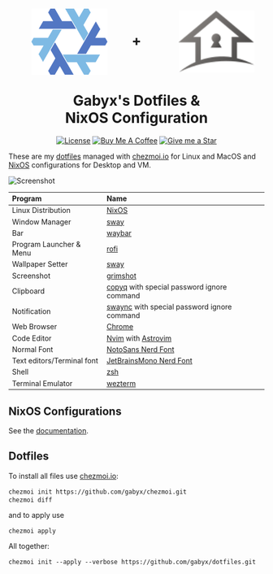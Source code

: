 <h1 align="center">
    <img src="https://raw.githubusercontent.com/NixOS/nixos-artwork/4c449b822779d9f3fca2e0eed36c95b07d623fd9/ng/out/nix.svg" style="margin-left: 20pt; width: 150px" align="center"/>
    <span style="width:100px;display:inline-block;">+</span>
    <img src="config/docs/logo.svg" style="margin-left: 20pt; width:150px" align="center"/>
    <br>
    <br>
    Gabyx's Dotfiles & <br>NixOS Configuration
    <br>
</h1>

<p align="center">
<a href="./LICENSE"><img src="https://img.shields.io/badge/license-GPL-3.svg" alt="License"></a>
<a href="https://www.buymeacoffee.com/gabyx" target="_blank"><img src="https://www.buymeacoffee.com/assets/img/custom_images/orange_img.png" alt="Buy Me A Coffee" style="height: 20px !important;width: 87px;" ></a>
<a href="https://github.com/gabyx/dotfiles"><img src="https://img.shields.io/github/stars/gabyx/dotfiles?style=social" alt="Give me a Star"></a>
</p>

These are my [dotfiles](config) managed with
[chezmoi.io](https://www.chezmoi.io) for Linux and MacOS and [NixOS](nixos)
configurations for Desktop and VM.

![Screenshot](./nixos/docs/screenshot.png)

| Program                    | Name                                                                                                                                              |
| :------------------------- | :------------------------------------------------------------------------------------------------------------------------------------------------ |
| Linux Distribution         | [NixOS](https://www.nixos.org/)                                                                                                                   |
| Window Manager             | [sway](https://github.com/swaywm/sway)                                                                                                            |
| Bar                        | [waybar](https://github.com/Alexays/Waybar)                                                                                                       |
| Program Launcher & Menu    | [rofi](https://github.com/DaveDavenport/rofi)                                                                                                     |
| Wallpaper Setter           | [sway](https://github.com/swaywm/sway)                                                                                                            |
| Screenshot                 | [grimshot](https://search.nixos.org/packages?channel=23.05&show=sway-contrib.grimshot&from=0&size=50&sort=relevance&type=packages&query=grimshot) |
| Clipboard                  | [copyq](https://hluk.github.io/CopyQ/) with special password ignore command                                                                       |
| Notification               | [swaync](https://github.com/ErikReider/SwayNotificationCenter) with special password ignore command                                               |
| Web Browser                | [Chrome](https://www.google.com/intl/de/chrome/)                                                                                                  |
| Code Editor                | [Nvim](https://neovim.io/) with [Astrovim](https://github.com/gabyx/astrovim)                                                                     |
| Normal Font                | [NotoSans Nerd Font](https://www.nerdfonts.com/)                                                                                                  |
| Text editors/Terminal font | [JetBrainsMono Nerd Font](https://www.jetbrains.com/lp/mono)                                                                                      |
| Shell                      | [zsh](https://www.zsh.org/)                                                                                                                       |
| Terminal Emulator          | [wezterm](https://wezfurlong.org)                                                                                                                 |

## NixOS Configurations

See the [documentation](nixos/README.md).

## Dotfiles

To install all files use [chezmoi.io](https://www.chezmoi.io):

```shell
chezmoi init https://github.com/gabyx/chezmoi.git
chezmoi diff
```

and to apply use

```shell
chezmoi apply
```

All together:

```shell
chezmoi init --apply --verbose https://github.com/gabyx/dotfiles.git
```
